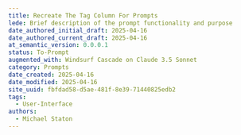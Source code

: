 ```yaml
---
title: Recreate The Tag Column For Prompts
lede: Brief description of the prompt functionality and purpose
date_authored_initial_draft: 2025-04-16
date_authored_current_draft: 2025-04-16
at_semantic_version: 0.0.0.1
status: To-Prompt
augmented_with: Windsurf Cascade on Claude 3.5 Sonnet
category: Prompts
date_created: 2025-04-16
date_modified: 2025-04-16
site_uuid: fbfdad58-d5ae-481f-8e39-71440825edb2
tags:
  - User-Interface
authors:
  - Michael Staton
---
```


